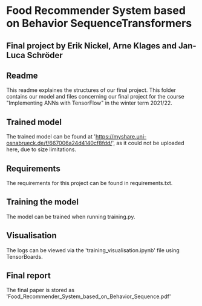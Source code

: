 # Food Recommender System based on Behavior SequenceTransformers
## Final project by Erik Nickel, Arne Klages and Jan-Luca Schröder

## Readme
This readme explaines the structures of our final project.
This folder contains our model and files concerning our final project for the course "Implementing ANNs with TensorFlow" in the winter term 2021/22.

## Trained model
The trained model can be found at 'https://myshare.uni-osnabrueck.de/f/667006a24d4140cf8fdd/', as it could not be uploaded here, due to size limitations.

## Requirements
The requirements for this project can be found in requirements.txt.

## Training the model
The model can be trained when running training.py.

## Visualisation
The logs can be viewed via the 'training_visualisation.ipynb' file using TensorBoards.

## Final report
The final paper is stored as 'Food_Recommender_System_based_on_Behavior_Sequence.pdf'
